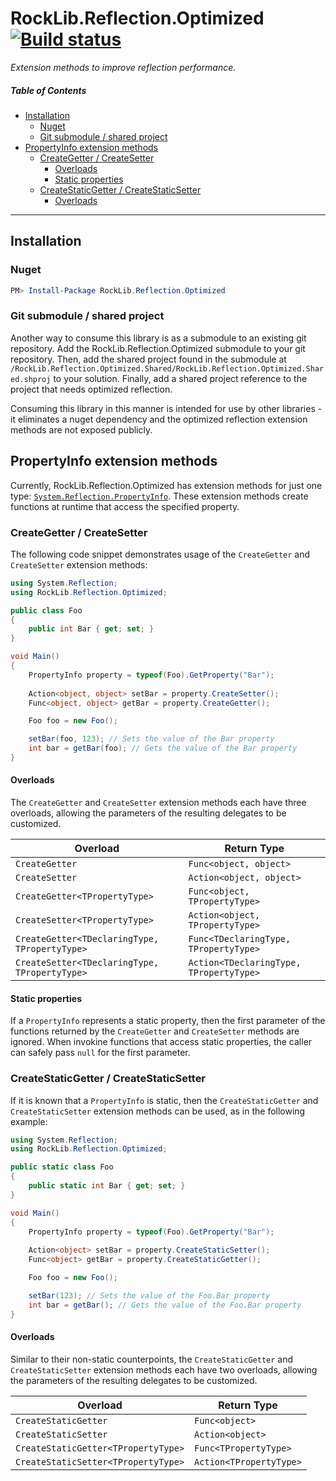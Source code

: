 # RockLib.Reflection.Optimized [![Build status](https://ci.appveyor.com/api/projects/status/ct39pex76eahqw2q?svg=true)](https://ci.appveyor.com/project/bfriesen/rocklib-reflection-optimized)

*Extension methods to improve reflection performance.*

##### Table of Contents
- [Installation](#installation)
  - [Nuget](#nuget)
  - [Git submodule / shared project](#git-submodule--shared-project)
- [PropertyInfo extension methods](#propertyinfo-extension-methods)
  - [CreateGetter / CreateSetter](#creategetter--createsetter)
    - [Overloads](#overloads)
    - [Static properties](#static-properties)
  - [CreateStaticGetter / CreateStaticSetter](#createstaticgetter--createstaticsetter)
    - [Overloads](#overloads-1)

------

## Installation

### Nuget

```powershell
PM> Install-Package RockLib.Reflection.Optimized
```

### Git submodule / shared project

Another way to consume this library is as a submodule to an existing git repository. Add the RockLib.Reflection.Optimized submodule to your git repository. Then, add the shared project found in the submodule at `/RockLib.Reflection.Optimized.Shared/RockLib.Reflection.Optimized.Shared.shproj` to your solution. Finally, add a shared project reference to the project that needs optimized reflection.

Consuming this library in this manner is intended for use by other libraries - it eliminates a nuget dependency and the optimized reflection extension methods are not exposed publicly.

## PropertyInfo extension methods

Currently, RockLib.Reflection.Optimized has extension methods for just one type: [`System.Reflection.PropertyInfo`](https://msdn.microsoft.com/en-us/library/system.reflection.propertyinfo.aspx). These extension methods create functions at runtime that access the specified property.

### CreateGetter / CreateSetter

The following code snippet demonstrates usage of the `CreateGetter` and `CreateSetter` extension methods:

```c#
using System.Reflection;
using RockLib.Reflection.Optimized;

public class Foo
{
    public int Bar { get; set; }
}

void Main()
{
    PropertyInfo property = typeof(Foo).GetProperty("Bar");
    
    Action<object, object> setBar = property.CreateSetter();
    Func<object, object> getBar = property.CreateGetter();

    Foo foo = new Foo();

    setBar(foo, 123); // Sets the value of the Bar property
    int bar = getBar(foo); // Gets the value of the Bar property
}
```

#### Overloads

The `CreateGetter` and `CreateSetter` extension methods each have three overloads, allowing the parameters of the resulting delegates to be customized.

| Overload  | Return Type |
| --- | --- |
| `CreateGetter` | `Func<object, object>` |
| `CreateSetter` | `Action<object, object>` |
| `CreateGetter<TPropertyType>` | `Func<object, TPropertyType>` |
| `CreateSetter<TPropertyType>` | `Action<object, TPropertyType>` |
| `CreateGetter<TDeclaringType, TPropertyType>` | `Func<TDeclaringType, TPropertyType>` |
| `CreateSetter<TDeclaringType, TPropertyType>` | `Action<TDeclaringType, TPropertyType>` |

#### Static properties

If a `PropertyInfo` represents a static property, then the first parameter of the functions returned by the `CreateGetter` and `CreateSetter` methods are ignored. When invokine functions that access static properties, the caller can safely pass `null` for the first parameter.

### CreateStaticGetter / CreateStaticSetter

If it is known that a `PropertyInfo` is static, then the `CreateStaticGetter` and `CreateStaticSetter` extension methods can be used, as in the following example:

```c#
using System.Reflection;
using RockLib.Reflection.Optimized;

public static class Foo
{
    public static int Bar { get; set; }
}

void Main()
{
    PropertyInfo property = typeof(Foo).GetProperty("Bar");
    
    Action<object> setBar = property.CreateStaticSetter();
    Func<object> getBar = property.CreateStaticGetter();

    Foo foo = new Foo();

    setBar(123); // Sets the value of the Foo.Bar property
    int bar = getBar(); // Gets the value of the Foo.Bar property
}
```

#### Overloads

Similar to their non-static counterpoints, the `CreateStaticGetter` and `CreateStaticSetter` extension methods each have two overloads, allowing the parameters of the resulting delegates to be customized.

| Overload  | Return Type |
| --- | --- |
| `CreateStaticGetter` | `Func<object>` |
| `CreateStaticSetter` | `Action<object>` |
| `CreateStaticGetter<TPropertyType>` | `Func<TPropertyType>` |
| `CreateStaticSetter<TPropertyType>` | `Action<TPropertyType>` |
